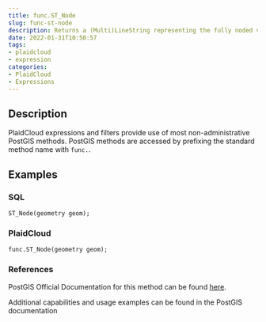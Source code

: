 ```yaml
---
title: func.ST_Node
slug: func-st-node
description: Returns a (Multi)LineString representing the fully noded version of a collection of linestrings
date: 2022-01-31T10:50:57
tags:
- plaidcloud
- expression
categories:
- PlaidCloud
- Expressions
---
```



## Description


PlaidCloud expressions and filters provide use of most non-administrative PostGIS methods. PostGIS methods are accessed by prefixing the standard method name with `func.`.



## Examples


### SQL



```
ST_Node(geometry geom);
```


### PlaidCloud



```
func.ST_Node(geometry geom);
```


### References


PostGIS Official Documentation for this method can be found [here](https://postgis.net/docs/manual-3.1/ST_Node.html).



Additional capabilities and usage examples can be found in the PostGIS documentation

